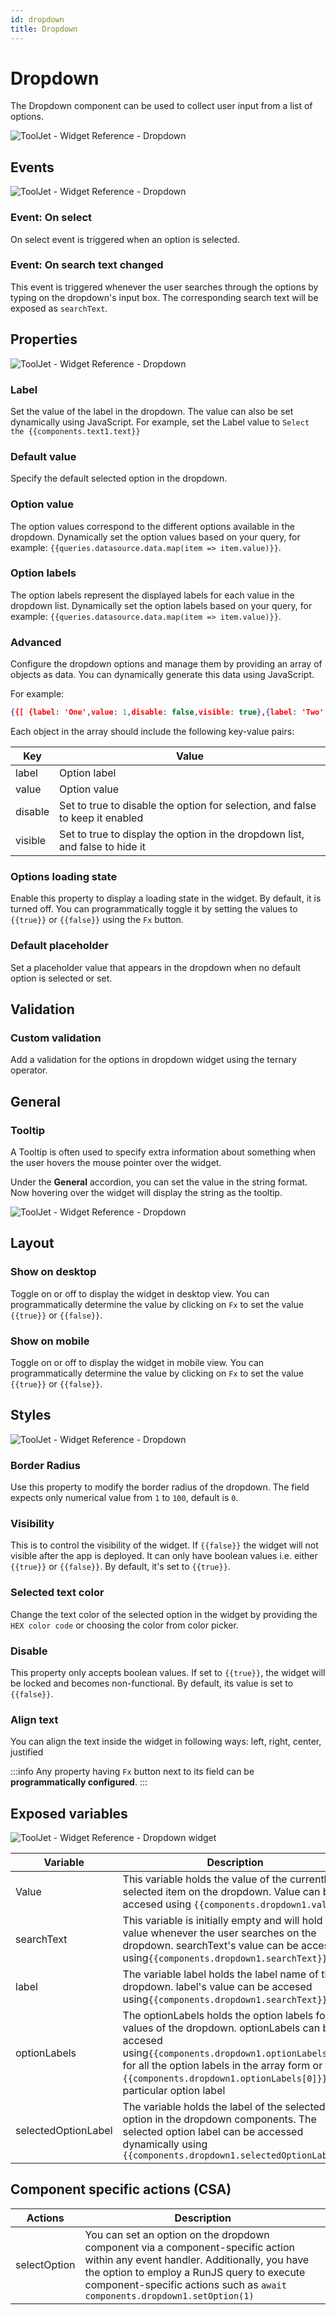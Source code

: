 ```yaml
---
id: dropdown
title: Dropdown
---
```

# Dropdown

The Dropdown component can be used to collect user input from a list of options.

<div style={{textAlign: 'center'}}>

<img className="screenshot-full" src="/img/widgets/dropdown/drop2.gif" alt="ToolJet - Widget Reference - Dropdown" />

</div>

## Events

<div style={{textAlign: 'center'}}>

<img className="screenshot-full" src="/img/widgets/dropdown/event.png" alt="ToolJet - Widget Reference - Dropdown" />

</div>

### Event: On select

On select event is triggered when an option is selected.

### Event: On search text changed

This event is triggered whenever the user searches through the options by typing on the dropdown's input box. The corresponding search text will be exposed as `searchText`.

## Properties

<div style={{textAlign: 'center'}}>

<img className="screenshot-full" src="/img/widgets/dropdown/prop.png" alt="ToolJet - Widget Reference - Dropdown" />

</div>

### Label

Set the value of the label in the dropdown. The value can also be set dynamically using JavaScript. For example, set the Label value to `Select the {{components.text1.text}}`

### Default value

Specify the default selected option in the dropdown.

### Option value

The option values correspond to the different options available in the dropdown. Dynamically set the option values based on your query, for example: `{{queries.datasource.data.map(item => item.value)}}`.

### Option labels

The option labels represent the displayed labels for each value in the dropdown list. Dynamically set the option labels based on your query, for example: `{{queries.datasource.data.map(item => item.value)}}`.

### Advanced

Configure the dropdown options and manage them by providing an array of objects as data. You can dynamically generate this data using JavaScript. 

For example:
```json
{{[	{label: 'One',value: 1,disable: false,visible: true},{label: 'Two',value: 2,disable: false,visible: true},{label: 'Three',value: 3,disable: false,visible: true}	]}}
```
Each object in the array should include the following key-value pairs:

| Key | Value |
| --- | ----- |
| label | Option label |
| value | Option value |
| disable | Set to true to disable the option for selection, and false to keep it enabled |
| visible | Set to true to display the option in the dropdown list, and false to hide it |

### Options loading state

Enable this property to display a loading state in the widget. By default, it is turned off. You can programmatically toggle it by setting the values to `{{true}}` or `{{false}}` using the `Fx` button.

### Default placeholder

Set a placeholder value that appears in the dropdown when no default option is selected or set.

## Validation

### Custom validation

Add a validation for the options in dropdown widget using the ternary operator.

## General
### Tooltip

A Tooltip is often used to specify extra information about something when the user hovers the mouse pointer over the widget.

Under the <b>General</b> accordion, you can set the value in the string format. Now hovering over the widget will display the string as the tooltip.

<div style={{textAlign: 'center'}}>

<img className="screenshot-full" src="/img/tooltip.png" alt="ToolJet - Widget Reference - Dropdown" />

</div>

## Layout

### Show on desktop

Toggle on or off to display the widget in desktop view. You can programmatically determine the value by clicking on `Fx` to set the value `{{true}}` or `{{false}}`.
### Show on mobile

Toggle on or off to display the widget in mobile view. You can programmatically determine the value by clicking on `Fx` to set the value `{{true}}` or `{{false}}`.

## Styles

<div style={{textAlign: 'center'}}>

<img className="screenshot-full" src="/img/widgets/dropdown/style.png" alt="ToolJet - Widget Reference - Dropdown" />

</div>

### Border Radius

Use this property to modify the border radius of the dropdown. The field expects only numerical value from `1` to `100`, default is `0`.

### Visibility

This is to control the visibility of the widget. If `{{false}}` the widget will not visible after the app is deployed. It can only have boolean values i.e. either `{{true}}` or `{{false}}`. By default, it's set to `{{true}}`.

### Selected text color

Change the text color of the selected option in the widget by providing the `HEX color code` or choosing the color from color picker.

### Disable

This property only accepts boolean values. If set to `{{true}}`, the widget will be locked and becomes non-functional. By default, its value is set to `{{false}}`.

### Align text

You can align the text inside the widget in following ways: left, right, center, justified 

:::info
Any property having `Fx` button next to its field can be **programmatically configured**.
:::

## Exposed variables

<div style={{textAlign: 'center'}}>

<img className="screenshot-full" src="/img/widgets/dropdown/variables.png" alt="ToolJet - Widget Reference - Dropdown widget" />

</div>

| Variable | Description |
| -------- | ----------- |
| Value | This variable holds the value of the currently selected item on the dropdown. Value can be accesed using `{{components.dropdown1.value}}` |
| searchText | This variable is initially empty and will hold the value whenever the user searches on the dropdown. searchText's value can be accesed using`{{components.dropdown1.searchText}}` |
| label | The variable label holds the label name of the dropdown. label's value can be accesed using`{{components.dropdown1.searchText}}` |
| optionLabels | The optionLabels holds the option labels for the values of the dropdown. optionLabels can be accesed using`{{components.dropdown1.optionLabels}}` for all the option labels in the array form or `{{components.dropdown1.optionLabels[0]}}` for particular option label |
| selectedOptionLabel | The variable holds the label of the selected option in the dropdown components. The selected option label can be accessed dynamically using `{{components.dropdown1.selectedOptionLabel}}` |

## Component specific actions (CSA)

| Actions | Description |
| -------- | ----------- |
| selectOption | You can set an option on the dropdown component via a component-specific action within any event handler. Additionally, you have the option to employ a RunJS query to execute component-specific actions such as `await components.dropdown1.setOption(1)` |